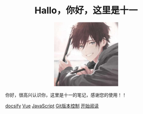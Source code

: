 <!-- Hallo，你好，这里是十一 -->
<h1 align="center">Hallo，你好，这里是十一</h1>
<p align="center">
<img src="./images/logo_1.jpg" width="200" height="200" />
</p>
<p>你好，很高兴认识你，这里是十一的笔记，感谢您的使用！！</p>

[docsify](docsify/quickstart.md)
[Vue](vue/Vue第一节课.md) 
[JavaScript](JavaScript/JS简介/readme_part1.md) 
[Git版本控制](BookLog学习笔记/git版本控制) 
[开始阅读](/) 

<!-- [Server](https://github.com/Snailclimb/docsify-demo) -->